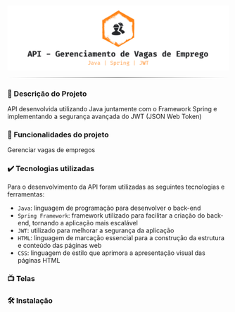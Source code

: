 ![capa](https://github.com/kelvin-hey/api-gerenciamento-de-vagas-de-emprego/blob/main/assets/wall.png)
![linha](https://github.com/kelvin-hey/kelvin-hey/blob/main/assets/line.png)

### 📌 Descrição do Projeto

API desenvolvida utilizando Java juntamente com o Framework Spring e implementando a segurança avançada do JWT (JSON Web Token)

### 🔨 Funcionalidades do projeto

Gerenciar vagas de empregos

### ✔️ Tecnologias utilizadas

Para o desenvolvimento da API foram utilizadas as seguintes tecnologias e ferramentas:

- `Java`: linguagem de programação para desenvolver o back-end
- `Spring Framework`: framework utilizado para facilitar a criação do back-end, tornando a aplicação mais escalável 
- `JWT`: utilizado para melhorar a segurança da aplicação
- `HTML`: linguagem de marcação essencial para a construção da estrutura e conteúdo das páginas web
- `CSS`: linguagem de estilo que aprimora a apresentação visual das páginas HTML

### 📺 Telas

### 🛠️ Instalação 
